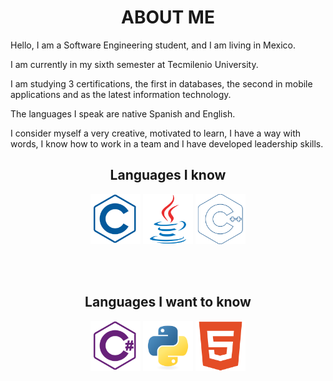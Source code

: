 <h1 align= "center" > ABOUT ME </h1>

<p> Hello, I am a Software Engineering student, and I am living in Mexico. </p>
<p>I am currently in my sixth semester at Tecmilenio University.</p>
<p>I am studying 3 certifications, the first in databases, the second in mobile applications and as the latest information technology.</p>

<p>The languages I speak are native Spanish and English.</p>
<p>I consider myself a very creative, motivated to learn, I have a way with words, I know how to work in a team and I have developed leadership skills.</p>


<h2 align="center">Languages I know</h2>
<p align="center">

<img src="https://github.com/devicons/devicon/blob/master/icons/c/c-line.svg" title="C" alt="Clang" width="80" height="80">
<img src="https://github.com/devicons/devicon/blob/master/icons/java/java-original.svg" title="JavaSE" alt="JavaSE" width="80" height="80">
<img src="https://github.com/devicons/devicon/blob/master/icons/cplusplus/cplusplus-line.svg" title="CPP" alt="c++20" width="80" height="80">
</p>
<br /> <br />

<h2 align="center">Languages I want to know</h2>
<p align="center">

<img src="https://github.com/devicons/devicon/blob/master/icons/csharp/csharp-line.svg" title="CSharp" alt="C#" width="80" height="80">
<img src="https://github.com/devicons/devicon/blob/master/icons/python/python-original.svg" title="Python3" alt="Python3.8" width="80" height="80">  
<img src="https://github.com/devicons/devicon/blob/master/icons/html5/html5-plain.svg" title="HTML5" alt="HTML" width="80" height="80">
